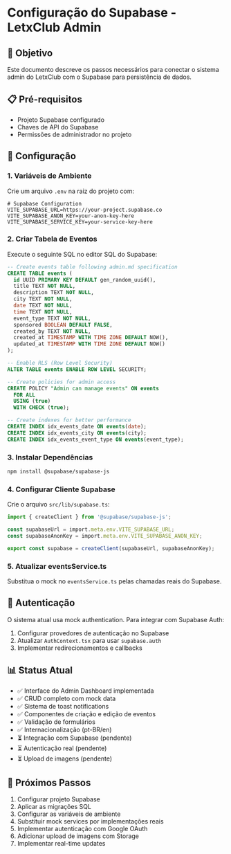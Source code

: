 # Configuração do Supabase - LetxClub Admin

## 🎯 Objetivo

Este documento descreve os passos necessários para conectar o sistema admin do LetxClub com o Supabase para persistência de dados.

## 📋 Pré-requisitos

- Projeto Supabase configurado
- Chaves de API do Supabase
- Permissões de administrador no projeto

## 🔧 Configuração

### 1. Variáveis de Ambiente

Crie um arquivo `.env` na raiz do projeto com:

```env
# Supabase Configuration
VITE_SUPABASE_URL=https://your-project.supabase.co
VITE_SUPABASE_ANON_KEY=your-anon-key-here
VITE_SUPABASE_SERVICE_KEY=your-service-key-here
```

### 2. Criar Tabela de Eventos

Execute o seguinte SQL no editor SQL do Supabase:

```sql
-- Create events table following admin.md specification
CREATE TABLE events (
  id UUID PRIMARY KEY DEFAULT gen_random_uuid(),
  title TEXT NOT NULL,
  description TEXT NOT NULL,
  city TEXT NOT NULL,
  date TEXT NOT NULL,
  time TEXT NOT NULL,
  event_type TEXT NOT NULL,
  sponsored BOOLEAN DEFAULT FALSE,
  created_by TEXT NOT NULL,
  created_at TIMESTAMP WITH TIME ZONE DEFAULT NOW(),
  updated_at TIMESTAMP WITH TIME ZONE DEFAULT NOW()
);

-- Enable RLS (Row Level Security)
ALTER TABLE events ENABLE ROW LEVEL SECURITY;

-- Create policies for admin access
CREATE POLICY "Admin can manage events" ON events
  FOR ALL
  USING (true)
  WITH CHECK (true);

-- Create indexes for better performance
CREATE INDEX idx_events_date ON events(date);
CREATE INDEX idx_events_city ON events(city);
CREATE INDEX idx_events_event_type ON events(event_type);
```

### 3. Instalar Dependências

```bash
npm install @supabase/supabase-js
```

### 4. Configurar Cliente Supabase

Crie o arquivo `src/lib/supabase.ts`:

```typescript
import { createClient } from '@supabase/supabase-js';

const supabaseUrl = import.meta.env.VITE_SUPABASE_URL;
const supabaseAnonKey = import.meta.env.VITE_SUPABASE_ANON_KEY;

export const supabase = createClient(supabaseUrl, supabaseAnonKey);
```

### 5. Atualizar eventsService.ts

Substitua o mock no `eventsService.ts` pelas chamadas reais do Supabase.

## 🔐 Autenticação

O sistema atual usa mock authentication. Para integrar com Supabase Auth:

1. Configurar provedores de autenticação no Supabase
2. Atualizar `AuthContext.tsx` para usar `supabase.auth`
3. Implementar redirecionamentos e callbacks

## 📊 Status Atual

- ✅ Interface do Admin Dashboard implementada
- ✅ CRUD completo com mock data
- ✅ Sistema de toast notifications
- ✅ Componentes de criação e edição de eventos
- ✅ Validação de formulários
- ✅ Internacionalização (pt-BR/en)
- ⏳ Integração com Supabase (pendente)
- ⏳ Autenticação real (pendente)
- ⏳ Upload de imagens (pendente)

## 🚀 Próximos Passos

1. Configurar projeto Supabase
2. Aplicar as migrações SQL
3. Configurar as variáveis de ambiente
4. Substituir mock services por implementações reais
5. Implementar autenticação com Google OAuth
6. Adicionar upload de imagens com Storage
7. Implementar real-time updates
